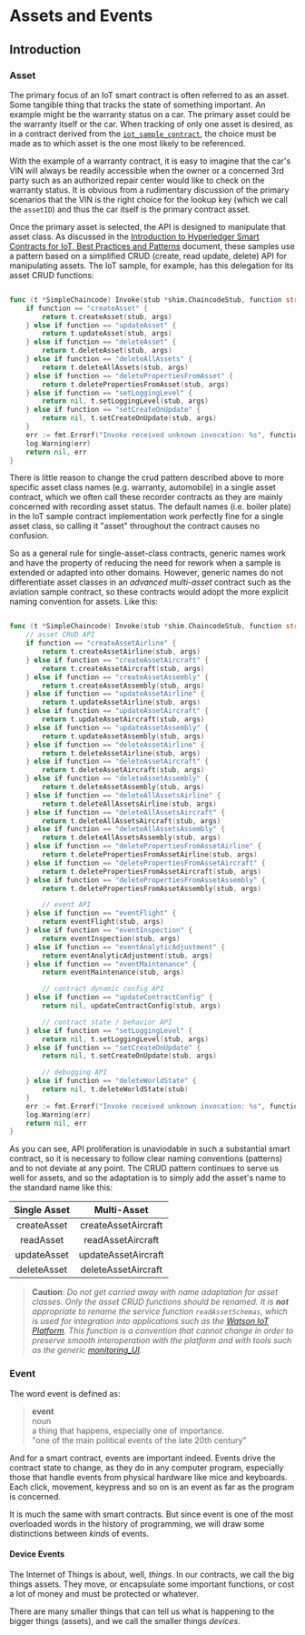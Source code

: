 # Assets and Events

## Introduction

### **Asset**

The primary focus of an IoT smart contract is often referred to as an asset. Some tangible thing that tracks the state of something important. An example might be the warranty status on a car. The primary asset could be the warranty itself or the car. When tracking of only one asset is desired, as in a contract derived from the [`iot_sample_contract`](../iot_sample_contract), the choice must be made as to which asset is the one most likely to be referenced. 

With the example of a warranty contract, it is easy to imagine that the car's VIN will always be readily accessible when the owner or a concerned 3rd party such as an authorized repair center would like to check on the warranty status. It is obvious from a rudimentary discussion of the primary scenarios that the VIN is the right choice for the lookup key (which we call the `assetID`) and thus the car itself is the primary contract asset.

Once the primary asset is selected, the API is designed to manipulate that asset class. As discussed in the [Introduction to Hyperledger Smart Contracts for IoT, Best Practices and Patterns](HyperledgerContractsIntroBestPracticesPatterns.html) document, these samples use a pattern based on a simplified CRUD (create, read update, delete) API for manipulating assets. The IoT sample, for example, has this delegation for its asset CRUD functions:

``` go

func (t *SimpleChaincode) Invoke(stub *shim.ChaincodeStub, function string, args []string) ([]byte, error) {
	if function == "createAsset" {
		return t.createAsset(stub, args)
	} else if function == "updateAsset" {
		return t.updateAsset(stub, args)
	} else if function == "deleteAsset" {
		return t.deleteAsset(stub, args)
	} else if function == "deleteAllAssets" {
		return t.deleteAllAssets(stub, args)
	} else if function == "deletePropertiesFromAsset" {
		return t.deletePropertiesFromAsset(stub, args)
	} else if function == "setLoggingLevel" {
		return nil, t.setLoggingLevel(stub, args)
	} else if function == "setCreateOnUpdate" {
		return nil, t.setCreateOnUpdate(stub, args)
	}
	err := fmt.Errorf("Invoke received unknown invocation: %s", function)
    log.Warning(err)
	return nil, err
}

```

There is little reason to change the crud pattern described above to more specific asset class names (e.g. warranty, automobile) in a single asset contract, which we often call these recorder contracts as they are mainly concerned with recording asset status. The default names (i.e. boiler plate) in the IoT sample contract implementation work perfectly fine for a single asset class, so calling it "asset" throughout the contract causes no confusion.

So as a general rule for single-asset-class contracts, generic names work and have the property of reducing the need for rework when a sample is extended or adapted into other domains. However, generic names do not differentiate asset classes in an *advanced multi-asset* contract such as the aviation sample contract, so these contracts would adopt the more explicit naming convention for assets. Like this:

``` go

func (t *SimpleChaincode) Invoke(stub *shim.ChaincodeStub, function string, args []string) ([]byte, error) {
	// asset CRUD API
	if function == "createAssetAirline" {
		return t.createAssetAirline(stub, args)
	} else if function == "createAssetAircraft" {
		return t.createAssetAircraft(stub, args)
	} else if function == "createAssetAssembly" {
		return t.createAssetAssembly(stub, args)
	} else if function == "updateAssetAirline" {
		return t.updateAssetAirline(stub, args)
	} else if function == "updateAssetAircraft" {
		return t.updateAssetAircraft(stub, args)
	} else if function == "updateAssetAssembly" {
		return t.updateAssetAssembly(stub, args)
	} else if function == "deleteAssetAirline" {
		return t.deleteAssetAirline(stub, args)
	} else if function == "deleteAssetAircraft" {
		return t.deleteAssetAircraft(stub, args)
	} else if function == "deleteAssetAssembly" {
		return t.deleteAssetAssembly(stub, args)
	} else if function == "deleteAllAssetsAirline" {
		return t.deleteAllAssetsAirline(stub, args)
	} else if function == "deleteAllAssetsAircraft" {
		return t.deleteAllAssetsAircraft(stub, args)
	} else if function == "deleteAllAssetsAssembly" {
		return t.deleteAllAssetsAssembly(stub, args)
	} else if function == "deletePropertiesFromAssetAirline" {
		return t.deletePropertiesFromAssetAirline(stub, args)
	} else if function == "deletePropertiesFromAssetAircraft" {
		return t.deletePropertiesFromAssetAircraft(stub, args)
	} else if function == "deletePropertiesFromAssetAssembly" {
		return t.deletePropertiesFromAssetAssembly(stub, args)

		// event API
	} else if function == "eventFlight" {
		return eventFlight(stub, args)
	} else if function == "eventInspection" {
		return eventInspection(stub, args)
	} else if function == "eventAnalyticAdjustment" {
		return eventAnalyticAdjustment(stub, args)
	} else if function == "eventMaintenance" {
		return eventMaintenance(stub, args)

		// contract dynamic config API
	} else if function == "updateContractConfig" {
		return nil, updateContractConfig(stub, args)

		// contract state / behavior API
	} else if function == "setLoggingLevel" {
		return nil, t.setLoggingLevel(stub, args)
	} else if function == "setCreateOnUpdate" {
		return nil, t.setCreateOnUpdate(stub, args)

		// debugging API
	} else if function == "deleteWorldState" {
		return nil, t.deleteWorldState(stub)
	}
	err := fmt.Errorf("Invoke received unknown invocation: %s", function)
	log.Warning(err)
	return nil, err
}

```

As you can see, API proliferation is unaviodable in such a substantial smart contract, so it is necessary to follow clear naming conventions (patterns) and to not deviate at any point. The CRUD pattern continues to serve us well for assets, and so the adaptation is to simply add the asset's name to the standard name like this:

|Single Asset|Multi-Asset|
|:------------:|:-----------:|
|createAsset|createAssetAircraft|
|readAsset|readAssetAircraft|
|updateAsset|updateAssetAircraft|
|deleteAsset|deleteAssetAircraft|

> **Caution**: *Do not get carried away with name adaptation for asset classes. Only the asset CRUD functions should be renamed. It is **not** appropriate to rename the service function `readAssetSchemas`, which is used for integration into applications such as the [Watson IoT Platform](http://www.ibm.com/internet-of-things/iot-solutions/watson-iot-platform/). This function is a convention that cannot change in order to preserve smooth interoperation with the platform and with tools such as the generic [monitoring_UI](../../monitoring_UI).*

### Event

The word event is defined as:

> **event**  
noun  
a thing that happens, especially one of importance.  
"one of the main political events of the late 20th century"

And for a smart contract, events are important indeed. Events drive the contract state to change, as they do in any computer program, especially those that handle events from physical hardware like mice and keyboards. Each click, movement, keypress and so on is an event as far as the program is concerned.

It is much the same with smart contracts. But since event is one of the most overloaded words in the history of programming, we will draw some distinctions between *kinds* of events.

#### Device Events

The Internet of Things is about, well, *things*. In our contracts, we call the big things assets. They move, or encapsulate some important functions, or cost a lot of money and must be protected or whatever.

There are many smaller things that can tell us what is happening to the bigger things (assets), and we call the smaller things *devices*.

